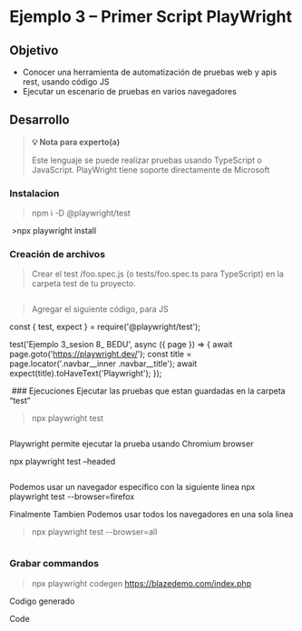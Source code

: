 # Ejemplo 3 – Primer Script PlayWright

## Objetivo

* Conocer una herramienta de automatización de pruebas web y apis rest, usando código JS
* Ejecutar un escenario de pruebas en varios navegadores

## Desarrollo

>**💡 Nota para experto(a)**
>
> Este lenguaje se puede realizar pruebas usando TypeScript o JavaScript.
>PlayWright tiene soporte directamente de Microsoft

### Instalacion 

>npm i -D @playwright/test
<img>
>npx playwright install
<img>

### Creación de archivos
>Crear el test /foo.spec.js (o tests/foo.spec.ts para TypeScript) en la carpeta test de tu proyecto.
<img>

>Agregar el siguiente código, para JS




const { test, expect } = require('@playwright/test');

test('Ejemplo 3_sesion 8_ BEDU', async ({ page }) => {
  await page.goto('https://playwright.dev/');
  const title = page.locator('.navbar__inner .navbar__title');
  await expect(title).toHaveText('Playwright');
});


<IMG>
### Ejecuciones
Ejecutar las pruebas que estan guardadas en la carpeta “test”

>npx playwright test

<img>

Playwright permite ejecutar la prueba usando Chromium browser

npx playwright test –headed

<img>

Podemos usar un navegador especifico con la siguiente linea
npx playwright test --browser=firefox
<img>

Finalmente Tambien Podemos usar todos los navegadores en una sola linea
>npx playwright test --browser=all
<img>

### Grabar commandos
>npx playwright codegen https://blazedemo.com/index.php

Codigo generado

>
Code 
 <img>

